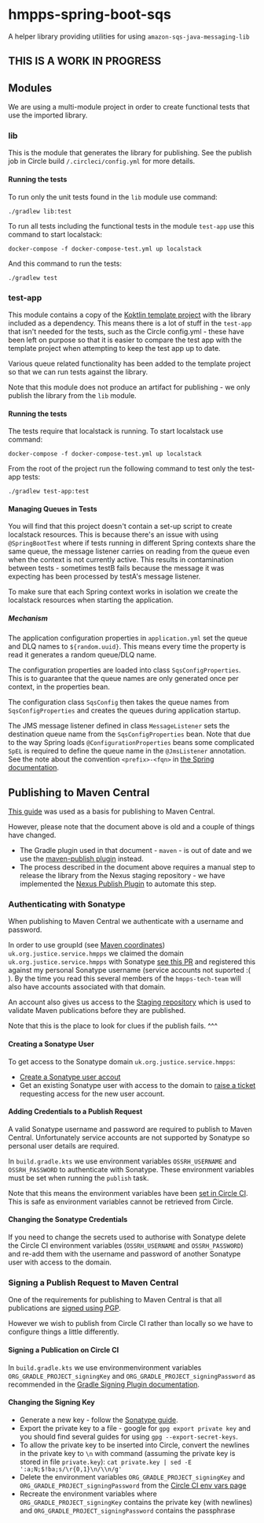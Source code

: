 # hmpps-spring-boot-sqs

A helper library providing utilities for using `amazon-sqs-java-messaging-lib`

## THIS IS A WORK IN PROGRESS

## Modules

We are using a multi-module project in order to create functional tests that use the imported library.

### lib

This is the module that generates the library for publishing. See the publish job in Circle build `/.circleci/config.yml` for more details.

#### Running the tests

To run only the unit tests found in the `lib` module use command:

`./gradlew lib:test`

To run all tests including the functional tests in the module `test-app` use this command to start localstack:

`docker-compose -f docker-compose-test.yml up localstack`

And this command to run the tests:

`./gradlew test`

### test-app

This module contains a copy of the [Koktlin template project](https://github.com/ministryofjustice/hmpps-template-kotlin) with the library included as a dependency. This means there is a lot of stuff in the `test-app` that isn't needed for the tests, such as the Circle config.yml - these have been left on purpose so that it is easier to compare the test app with the template project when attempting to keep the test app up to date.

Various queue related functionality has been added to the template project so that we can run tests against the library.

Note that this module does not produce an artifact for publishing - we only publish the library from the `lib` module.

#### Running the tests

The tests require that localstack is running. To start localstack use command:

`docker-compose -f docker-compose-test.yml up localstack`

From the root of the project run the following command to test only the test-app tests:

`./gradlew test-app:test`

#### Managing Queues in Tests

You will find that this project doesn't contain a set-up script to create localstack resources. This is because there's an issue with using `@SpringBootTest` where if tests running in different Spring contexts share the same queue, the message listener carries on reading from the queue even when the context is not currently active. This results in contamination between tests - sometimes testB fails because the message it was expecting has been processed by testA's message listener.

To make sure that each Spring context works in isolation we create the localstack resources when starting the application.

##### Mechanism

The application configuration properties in `application.yml` set the queue and DLQ names to `${random.uuid}`. This means every time the property is read it generates a random queue/DLQ name.

The configuration properties are loaded into class `SqsConfigProperties`. This is to guarantee that the queue names are only generated once per context, in the properties bean.

The configuration class `SqsConfig` then takes the queue names from `SqsConfigProperties` and creates the queues during application startup.

The JMS message listener defined in class `MessageListener` sets the destination queue name from the `SqsConfigProperties` bean. Note that due to the way Spring loads `@ConfigurationProperties` beans some complicated `SpEL` is required to define the queue name in the `@JmsListener` annotation. See the note about the convention `<prefix>-<fqn>` in [the Spring documentation](https://docs.spring.io/spring-boot/docs/2.1.13.RELEASE/reference/html/boot-features-external-config.html#boot-features-external-config-typesafe-configuration-properties).

## Publishing to Maven Central

[This guide](https://central.sonatype.org/publish/publish-guide/) was used as a basis for publishing to Maven Central.

However, please note that the document above is old and a couple of things have changed.

* The Gradle plugin used in that document - `maven` - is out of date and we use the [maven-publish plugin](https://docs.gradle.org/current/userguide/publishing_maven.html) instead.
* The process described in the document above requires a manual step to release the library from the Nexus staging repository - we have implemented the  [Nexus Publish Plugin](https://github.com/gradle-nexus/publish-plugin) to automate this step.

### Authenticating with Sonatype

When publishing to Maven Central we authenticate with a username and password.

In order to use groupId (see [Maven coordinates](https://maven.apache.org/pom.html#Maven_Coordinates)) `uk.org.justice.service.hmpps` we claimed the domain `uk.org.justice.service.hmpps` with Sonatype [see this PR](https://github.com/ministryofjustice/cloud-platform-environments/pull/4872) and registered this against my personal Sonatype username (service accounts not suported :( ). By the time you read this several members of the `hmpps-tech-team` will also have accounts associated with that domain.

An account also gives us access to the [Staging repository](https://s01.oss.sonatype.org/#stagingRepositories) which is used to validate Maven publications before they are published.

Note that this is the place to look for clues if the publish fails. ^^^

#### Creating a Sonatype User

To get access to the Sonatype domain `uk.org.justice.service.hmpps`:

* [Create a Sonatype user accout](https://issues.sonatype.org/secure/Signup!default.jspa)
* Get an existing Sonatype user with access to the domain to [raise a ticket](https://issues.sonatype.org/secure/CreateIssue!enticatingdefault.jspa) requesting access for the new user account.

#### Adding Credentials to a Publish Request

A valid Sonatype username and password are required to publish to Maven Central. Unfortunately service accounts are not supported by Sonatype so personal user details are required.

In `build.gradle.kts` we use environment variables `OSSRH_USERNAME` and `OSSRH_PASSWORD` to authenticate with Sonatype. These environment variables must be set when running the `publish` task.

Note that this means the environment variables have been [set in Circle CI](https://app.circleci.com/settings/project/github/ministryofjustice/hmpps-spring-boot-sqs/environment-variables). This is safe as environment variables cannot be retrieved from Circle.

#### Changing the Sonatype Credentials

If you need to change the secrets used to authorise with Sonatype delete the Circle CI environment variables (`OSSRH_USERNAME` and `OSSRH_PASSWORD`) and re-add them with the username and password of another Sonatype user with access to the domain.

### Signing a Publish Request to Maven Central

One of the requirements for publishing to Maven Central is that all publications are [signed using PGP](https://central.sonatype.org/publish/requirements/gpg/).

However we wish to publish from Circle CI rather than locally so we have to configure things a little differently.

#### Signing a Publication on Circle CI

In `build.gradle.kts` we use environmenvironment variables `ORG_GRADLE_PROJECT_signingKey` and `ORG_GRADLE_PROJECT_signingPassword` as recommended in the [Gradle Signing Plugin documentation](https://docs.gradle.org/current/userguide/signing_plugin.html#sec:in-memory-keys).

#### Changing the Signing Key

* Generate a new key - follow the [Sonatype guide](https://central.sonatype.org/publish/requirements/gpg/).
* Export the private key to a file - google for `gpg export private key` and you should find several guides for using `gpg --export-secret-keys`.
* To allow the private key to be inserted into Circle, convert the newlines in the private key to `\n` with command (assuming the private key is stored in file `private.key`): `cat private.key | sed -E ':a;N;$!ba;s/\r{0,1}\n/\\n/g'`
* Delete the environment variables `ORG_GRADLE_PROJECT_signingKey` and `ORG_GRADLE_PROJECT_signingPassword` from the [Circle CI env vars page](https://app.circleci.com/settings/project/github/ministryofjustice/hmpps-spring-boot-sqs/environment-variables)
* Recreate the environment variables where `ORG_GRADLE_PROJECT_signingKey` contains the private key (with newlines) and `ORG_GRADLE_PROJECT_signingPassword` contains the passphrase  
